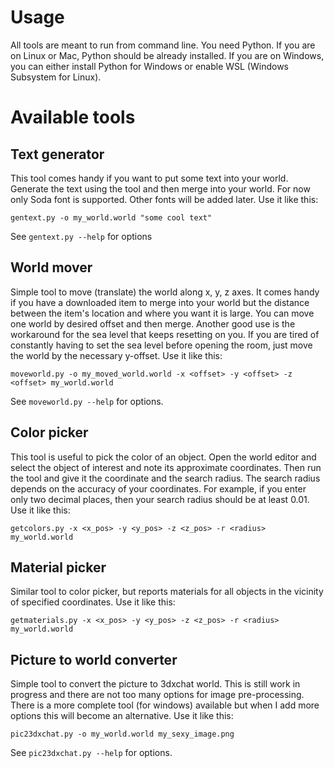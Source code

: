 # Usage

All tools are meant to run from command line. You need Python. If you are on Linux or Mac,
Python should be already installed. If you are on Windows, you can either install Python
for Windows or enable WSL (Windows Subsystem for Linux).

# Available tools

## Text generator

This tool comes handy if you want to put some text into your world. Generate the text
using the tool and then merge into your world. For now only Soda font is supported.
Other fonts will be added later. Use it like this:

```
gentext.py -o my_world.world "some cool text"
```

See `gentext.py --help` for options

## World mover

Simple tool to move (translate) the world along x, y, z axes. It comes handy if you
have a downloaded item to merge into your world but the distance between the
item's location and where you want it is large. You can move one world by desired
offset and then merge. Another good use is the workaround for the sea level that
keeps resetting on you. If you are tired of constantly having to set the sea level
before opening the room, just move the world by the necessary y-offset.
Use it like this:


```
moveworld.py -o my_moved_world.world -x <offset> -y <offset> -z <offset> my_world.world
```

See `moveworld.py --help` for options.

## Color picker

This tool is useful to pick the color of an object. Open the world editor and select
the object of interest and note its approximate coordinates. Then run the tool and give
it the coordinate and the search radius. The search radius depends on the accuracy of
your coordinates. For example, if you enter only two decimal places, then your
search radius should be at least 0.01. Use it like this:

```
getcolors.py -x <x_pos> -y <y_pos> -z <z_pos> -r <radius> my_world.world
```

## Material picker

Similar tool to color picker, but reports materials for all objects in the vicinity
of specified coordinates. Use it like this:

```
getmaterials.py -x <x_pos> -y <y_pos> -z <z_pos> -r <radius> my_world.world
```

## Picture to world converter

Simple tool to convert the picture to 3dxchat world. This is still work in progress
and there are not too many options for image pre-processing. There is a more complete
tool (for windows) available but when I add more options this will become an alternative.
Use it like this:

```
pic23dxchat.py -o my_world.world my_sexy_image.png
```

See `pic23dxchat.py --help` for options.
